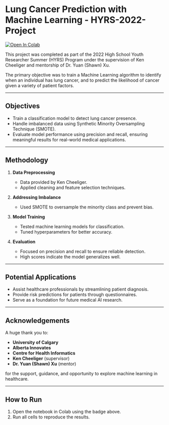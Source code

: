 # Lung Cancer Prediction with Machine Learning - HYRS-2022-Project

[![Open In Colab](https://colab.research.google.com/assets/colab-badge.svg)](https://colab.research.google.com/github/USERNAME/REPO/blob/main/lung_cancer_prediction.ipynb)

This project was completed as part of the 2022 High School Youth Researcher Summer (HYRS) Program under the supervision of Ken Cheeliger and mentorship of Dr. Yuan (Shawn) Xu.  

The primary objective was to train a Machine Learning algorithm to identify when an individual has lung cancer, and to predict the likelihood of cancer given a variety of patient factors.

---

## Objectives
- Train a classification model to detect lung cancer presence.  
- Handle imbalanced data using Synthetic Minority Oversampling Technique (SMOTE).  
- Evaluate model performance using precision and recall, ensuring meaningful results for real-world medical applications.  

---

## Methodology
1. **Data Preprocessing**  
   - Data provided by Ken Cheeliger.  
   - Applied cleaning and feature selection techniques.  

2. **Addressing Imbalance**  
   - Used SMOTE to oversample the minority class and prevent bias.  

3. **Model Training**  
   - Tested machine learning models for classification.  
   - Tuned hyperparameters for better accuracy.  

4. **Evaluation**  
   - Focused on precision and recall to ensure reliable detection.  
   - High scores indicate the model generalizes well.  

---

## Potential Applications
- Assist healthcare professionals by streamlining patient diagnosis.  
- Provide risk predictions for patients through questionnaires.  
- Serve as a foundation for future medical AI research.  

---

## Acknowledgements
A huge thank you to:  
- **University of Calgary**  
- **Alberta Innovates**  
- **Centre for Health Informatics**  
- **Ken Cheeliger** (supervisor)  
- **Dr. Yuan (Shawn) Xu** (mentor)  

for the support, guidance, and opportunity to explore machine learning in healthcare.

---

## How to Run
1. Open the notebook in Colab using the badge above.  
2. Run all cells to reproduce the results.

